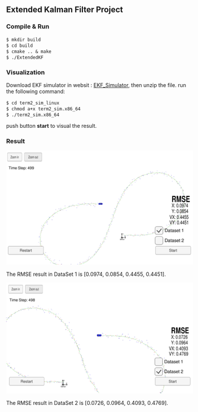 ## Extended Kalman Filter Project

### Compile & Run

```
$ mkdir build
$ cd build
$ cmake .. & make
$ ./ExtendedKF
```

### Visualization

Download EKF simulator in websit : [EKF_Simulator](https://github.com/udacity/self-driving-car-sim/releases/), then unzip the file. run the following command:

```
$ cd term2_sim_linux
$ chmod a+x term2_sim.x86_64
$ ./term2_sim.x86_64
```

push button **start** to visual the result.

### Result

![DataSet 1 Result](./readme_pic/dataset1_result.png)

The RMSE result in DataSet 1 is [0.0974, 0.0854, 0.4455, 0.4451].

![DataSet 2 Result](./readme_pic/dataset2_result.png)

The RMSE result in DataSet 2 is [0.0726, 0.0964, 0.4093, 0.4769].
